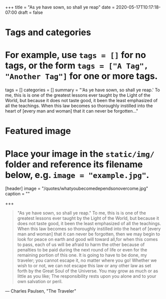 +++
title = "As ye have sown, so shall ye reap"
date = 2020-05-17T10:17:18-07:00
draft = false

# Tags and categories
# For example, use `tags = []` for no tags, or the form `tags = ["A Tag", "Another Tag"]` for one or more tags.
tags = []
categories = []
summary = "'As ye have sown, so shall ye reap.' To me, this is is one of the greatest lessons ever taught by the Light of the World, but because it does not taste good, it been the least emphasized of all the teachings. When this law becomes so thoroughly instilled into the heart of [every man and woman] that it can never be forgotten..."
# Featured image
# Place your image in the `static/img/` folder and reference its filename below, e.g. `image = "example.jpg"`.
[header]
image = "/quotes/whatyoubecomedependsonovercome.jpg"
caption = ""

+++

> "As ye have sown, so shall ye reap." To me, this is is one of the greatest lessons ever taught by the Light of the World, but because it does not taste good, it been the least emphasized of all the teachings. When this law becomes so thoroughly instilled into the heart of [every man and woman] that it can never be forgotten, then we may begin to look for peace on earth and good will toward all,for when this comes to pass, each of us will be afraid to harm the other because of penalties to be paid during the next round of life or even for the remaining portion of this one. It is going to have to be done, my traveler; you cannot escape it, no matter where you go! Whether we wish to or not, we can not escape this law or any other law as set forth by the Great Soul of the Universe. You may grow as much or as little as you like; The responsibility rests upon you alone and to your own salvation or peril. 

&#8212; Charles Paulsen, "The Traveler"